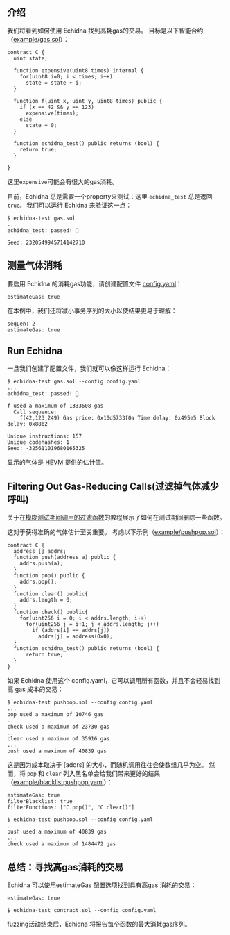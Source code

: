 ## 介绍
我们将看到如何使用 Echidna 找到高耗gas的交易。 目标是以下智能合约（[example/gas.sol](https://github.com/crytic/building-secure-contracts/blob/master/program-analysis/echidna/example/gas.sol)）：
```
contract C {
  uint state;

  function expensive(uint8 times) internal {
    for(uint8 i=0; i < times; i++)
      state = state + i;
  }

  function f(uint x, uint y, uint8 times) public {
    if (x == 42 && y == 123)
      expensive(times);
    else
      state = 0;
  }

  function echidna_test() public returns (bool) {
    return true;
  }

}
```
这里`expensive`可能会有很大的gas消耗。

目前，Echidna 总是需要一个property来测试：这里 `echidna_test` 总是返回 `true。` 我们可以运行 Echidna 来验证这一点：
```
$ echidna-test gas.sol
...
echidna_test: passed! 🎉

Seed: 2320549945714142710
```
## 测量气体消耗
要启用 Echidna 的消耗gas功能，请创建配置文件 [config.yaml](https://github.com/crytic/building-secure-contracts/blob/master/program-analysis/echidna/example/gas.yaml)：
```
estimateGas: true
```
在本例中，我们还将减小事务序列的大小以使结果更易于理解：
```
seqLen: 2
estimateGas: true
```
## Run Echidna
一旦我们创建了配置文件，我们就可以像这样运行 Echidna：
```
$ echidna-test gas.sol --config config.yaml 
...
echidna_test: passed! 🎉

f used a maximum of 1333608 gas
  Call sequence:
    f(42,123,249) Gas price: 0x10d5733f0a Time delay: 0x495e5 Block delay: 0x88b2

Unique instructions: 157
Unique codehashes: 1
Seed: -325611019680165325
```
显示的气体是 [HEVM](https://github.com/dapphub/dapptools/tree/master/src/hevm#hevm-) 提供的估计值。

## Filtering Out Gas-Reducing Calls(过滤掉气体减少呼叫)
关于在[模糊测试期间调用的过滤函数](https://github.com/crytic/building-secure-contracts/blob/master/program-analysis/echidna/filtering-functions.md)的教程展示了如何在测试期间删除一些函数。

这对于获得准确的气体估计至关重要。 考虑以下示例（[example/pushpop.sol](https://github.com/crytic/building-secure-contracts/blob/master/program-analysis/echidna/example/pushpop.sol)）：

```
contract C {
  address [] addrs;
  function push(address a) public {
    addrs.push(a);
  }
  function pop() public {
    addrs.pop();
  }
  function clear() public{
    addrs.length = 0;
  }
  function check() public{
    for(uint256 i = 0; i < addrs.length; i++)
      for(uint256 j = i+1; j < addrs.length; j++)
        if (addrs[i] == addrs[j])
          addrs[j] = address(0x0);
  }
  function echidna_test() public returns (bool) {
      return true;
  }
}
```
如果 Echidna 使用这个 config.yaml，它可以调用所有函数，并且不会轻易找到高 gas 成本的交易：
```
$ echidna-test pushpop.sol --config config.yaml
...
pop used a maximum of 10746 gas
...
check used a maximum of 23730 gas
...
clear used a maximum of 35916 gas
...
push used a maximum of 40839 gas
```
这是因为成本取决于 [addrs] 的大小，而随机调用往往会使数组几乎为空。 然而，将 `pop` 和 `clear` 列入黑名单会给我们带来更好的结果（[example/blacklistpushpop.yaml](https://github.com/crytic/building-secure-contracts/blob/master/program-analysis/echidna/example/blacklistpushpop.yaml)）：

```
estimateGas: true
filterBlacklist: true
filterFunctions: ["C.pop()", "C.clear()"]
```
```
$ echidna-test pushpop.sol --config config.yaml
...
push used a maximum of 40839 gas
...
check used a maximum of 1484472 gas
```

## 总结：寻找高gas消耗的交易
Echidna 可以使用estimateGas 配置选项找到具有高gas 消耗的交易：
```
estimateGas: true
```

```
$ echidna-test contract.sol --config config.yaml 
```
fuzzing活动结束后，Echidna 将报告每个函数的最大消耗gas序列。
